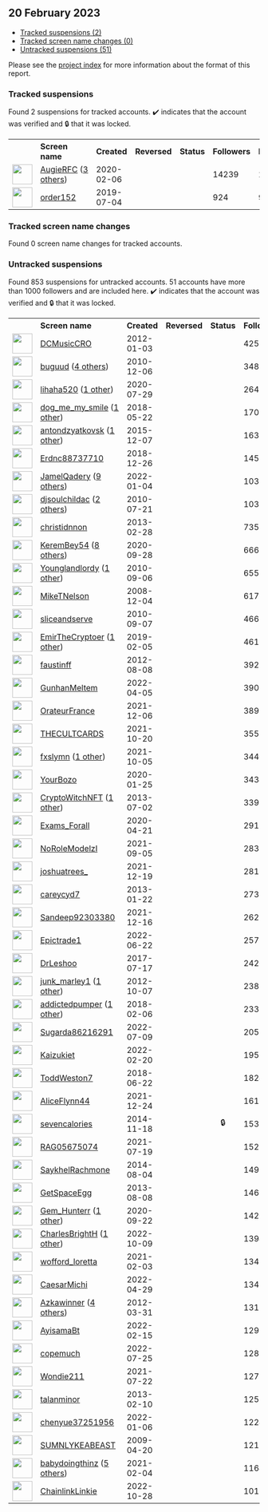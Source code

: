 ## 20 February 2023

* [Tracked suspensions (2)](#tracked-suspensions)
* [Tracked screen name changes (0)](#tracked-screen-name-changes)
* [Untracked suspensions (51)](#untracked-suspensions)

Please see the [project index](https://github.com/travisbrown/twitter-watch) for more information about the format of this report.

### Tracked suspensions

Found 2 suspensions for tracked accounts.
  ✔️ indicates that the account was verified and 🔒 that it was locked.

<table>
    <tr>
        <th></th>
        <th align="left">Screen name</th>
        <th align="left">Created</th>
        <th align="left">Reversed</th>
        <th align="left">Status</th>
        <th align="left">Followers</th>
        <th align="left">Ranking</th></tr>
    </tr>
        <tr>
            <td><a href="https://twitter.com/intent/user?user_id=1225248077797363712">
                <img src="https://pbs.twimg.com/profile_images/1559266296197431297/QLOpOV3v_normal.jpg" width="40px" height="40px" align="center"/></a>
            </td>
            <td>
                <a href="https://twitter.com/AugieRFC">AugieRFC</a>&nbsp;(<a href="https://api.memory.lol/v1/tw/id/1225248077797363712">3 others</a>)&nbsp;</td>
            <td>2020-02-06</td>
            <td></td>
            <td align="center"></td>
            <td>14239</td>
            <td>16678</td>
        </tr>
        <tr>
            <td><a href="https://twitter.com/intent/user?user_id=1146580172000415749">
                <img src="https://pbs.twimg.com/profile_images/1146580440582635521/bXhXq4GU_normal.jpg" width="40px" height="40px" align="center"/></a>
            </td>
            <td>
                <a href="https://twitter.com/order152">order152</a></td>
            <td>2019-07-04</td>
            <td></td>
            <td align="center"></td>
            <td>924</td>
            <td>90385</td>
        </tr></table>

### Tracked screen name changes

Found 0 screen name changes for tracked accounts.

### Untracked suspensions

Found 853 suspensions for untracked accounts.
51 accounts have more than 1000 followers and are included here.
  ✔️ indicates that the account was verified and 🔒 that it was locked.

<table>
    <tr>
        <th></th>
        <th align="left">Screen name</th>
        <th align="left">Created</th>
        <th align="left">Reversed</th>
        <th align="left">Status</th>
        <th align="left">Followers</th>
    </tr>
        <tr>
            <td><a href="https://twitter.com/intent/user?user_id=453857487">
                <img src="https://pbs.twimg.com/profile_images/1015549781484232704/n9HBPfpv_normal.jpg" width="40px" height="40px" align="center"/></a>
            </td>
            <td>
                <a href="https://twitter.com/DCMusicCRO">DCMusicCRO</a></td>
            <td>2012-01-03</td>
            <td></td>
            <td align="center"></td>
            <td>42553</td>
        </tr>
        <tr>
            <td><a href="https://twitter.com/intent/user?user_id=223495564">
                <img src="https://pbs.twimg.com/profile_images/1597992549439807490/ESsdEzQo_normal.jpg" width="40px" height="40px" align="center"/></a>
            </td>
            <td>
                <a href="https://twitter.com/buguud">buguud</a>&nbsp;(<a href="https://api.memory.lol/v1/tw/id/223495564">4 others</a>)&nbsp;</td>
            <td>2010-12-06</td>
            <td></td>
            <td align="center"></td>
            <td>34825</td>
        </tr>
        <tr>
            <td><a href="https://twitter.com/intent/user?user_id=1288474090538491904">
                <img src="https://pbs.twimg.com/profile_images/1325766331640156161/XMQKjlhZ_normal.jpg" width="40px" height="40px" align="center"/></a>
            </td>
            <td>
                <a href="https://twitter.com/lihaha520">lihaha520</a>&nbsp;(<a href="https://api.memory.lol/v1/tw/id/1288474090538491904">1 other</a>)&nbsp;</td>
            <td>2020-07-29</td>
            <td></td>
            <td align="center"></td>
            <td>26479</td>
        </tr>
        <tr>
            <td><a href="https://twitter.com/intent/user?user_id=998762671120973824">
                <img src="https://pbs.twimg.com/profile_images/1548106327674695683/U6lIT_Hp_normal.jpg" width="40px" height="40px" align="center"/></a>
            </td>
            <td>
                <a href="https://twitter.com/dog_me_my_smile">dog_me_my_smile</a>&nbsp;(<a href="https://api.memory.lol/v1/tw/id/998762671120973824">1 other</a>)&nbsp;</td>
            <td>2018-05-22</td>
            <td></td>
            <td align="center"></td>
            <td>17028</td>
        </tr>
        <tr>
            <td><a href="https://twitter.com/intent/user?user_id=4482679274">
                <img src="https://pbs.twimg.com/profile_images/1511246501434908674/57RTXkdb_normal.jpg" width="40px" height="40px" align="center"/></a>
            </td>
            <td>
                <a href="https://twitter.com/antondzyatkovsk">antondzyatkovsk</a>&nbsp;(<a href="https://api.memory.lol/v1/tw/id/4482679274">1 other</a>)&nbsp;</td>
            <td>2015-12-07</td>
            <td></td>
            <td align="center"></td>
            <td>16382</td>
        </tr>
        <tr>
            <td><a href="https://twitter.com/intent/user?user_id=1078007458809954311">
                <img src="https://pbs.twimg.com/profile_images/1596471865563906049/KNp8iVVU_normal.jpg" width="40px" height="40px" align="center"/></a>
            </td>
            <td>
                <a href="https://twitter.com/Erdnc88737710">Erdnc88737710</a></td>
            <td>2018-12-26</td>
            <td></td>
            <td align="center"></td>
            <td>14529</td>
        </tr>
        <tr>
            <td><a href="https://twitter.com/intent/user?user_id=1478249397611864068">
                <img src="https://pbs.twimg.com/profile_images/1587057540130537472/0uSG2nBu_normal.jpg" width="40px" height="40px" align="center"/></a>
            </td>
            <td>
                <a href="https://twitter.com/JamelQadery">JamelQadery</a>&nbsp;(<a href="https://api.memory.lol/v1/tw/id/1478249397611864068">9 others</a>)&nbsp;</td>
            <td>2022-01-04</td>
            <td></td>
            <td align="center"></td>
            <td>10369</td>
        </tr>
        <tr>
            <td><a href="https://twitter.com/intent/user?user_id=168865510">
                <img src="https://pbs.twimg.com/profile_images/1598204267843682305/lQ7fJCuQ_normal.jpg" width="40px" height="40px" align="center"/></a>
            </td>
            <td>
                <a href="https://twitter.com/djsoulchildac">djsoulchildac</a>&nbsp;(<a href="https://api.memory.lol/v1/tw/id/168865510">2 others</a>)&nbsp;</td>
            <td>2010-07-21</td>
            <td></td>
            <td align="center"></td>
            <td>10333</td>
        </tr>
        <tr>
            <td><a href="https://twitter.com/intent/user?user_id=1226466175">
                <img src="https://pbs.twimg.com/profile_images/3317638446/cfc3f61ac4349ca77c87031e7b033c87_normal.jpeg" width="40px" height="40px" align="center"/></a>
            </td>
            <td>
                <a href="https://twitter.com/christidnnon">christidnnon</a></td>
            <td>2013-02-28</td>
            <td></td>
            <td align="center"></td>
            <td>7353</td>
        </tr>
        <tr>
            <td><a href="https://twitter.com/intent/user?user_id=1310661560902340610">
                <img src="https://pbs.twimg.com/profile_images/1500804700513394688/3bh_gdVH_normal.jpg" width="40px" height="40px" align="center"/></a>
            </td>
            <td>
                <a href="https://twitter.com/KeremBey54">KeremBey54</a>&nbsp;(<a href="https://api.memory.lol/v1/tw/id/1310661560902340610">8 others</a>)&nbsp;</td>
            <td>2020-09-28</td>
            <td></td>
            <td align="center"></td>
            <td>6668</td>
        </tr>
        <tr>
            <td><a href="https://twitter.com/intent/user?user_id=187609113">
                <img src="https://pbs.twimg.com/profile_images/1553123380076879879/LHDynShT_normal.jpg" width="40px" height="40px" align="center"/></a>
            </td>
            <td>
                <a href="https://twitter.com/Younglandlordy">Younglandlordy</a>&nbsp;(<a href="https://api.memory.lol/v1/tw/id/187609113">1 other</a>)&nbsp;</td>
            <td>2010-09-06</td>
            <td></td>
            <td align="center"></td>
            <td>6557</td>
        </tr>
        <tr>
            <td><a href="https://twitter.com/intent/user?user_id=17877660">
                <img src="https://pbs.twimg.com/profile_images/422972350/me_normal.jpg" width="40px" height="40px" align="center"/></a>
            </td>
            <td>
                <a href="https://twitter.com/MikeTNelson">MikeTNelson</a></td>
            <td>2008-12-04</td>
            <td></td>
            <td align="center"></td>
            <td>6176</td>
        </tr>
        <tr>
            <td><a href="https://twitter.com/intent/user?user_id=188031221">
                <img src="https://pbs.twimg.com/profile_images/1597995538896588802/BmDbG5ua_normal.jpg" width="40px" height="40px" align="center"/></a>
            </td>
            <td>
                <a href="https://twitter.com/sliceandserve">sliceandserve</a></td>
            <td>2010-09-07</td>
            <td></td>
            <td align="center"></td>
            <td>4665</td>
        </tr>
        <tr>
            <td><a href="https://twitter.com/intent/user?user_id=1092616198725029894">
                <img src="https://pbs.twimg.com/profile_images/1436304544221339651/JOHzPT2a_normal.jpg" width="40px" height="40px" align="center"/></a>
            </td>
            <td>
                <a href="https://twitter.com/EmirTheCryptoer">EmirTheCryptoer</a>&nbsp;(<a href="https://api.memory.lol/v1/tw/id/1092616198725029894">1 other</a>)&nbsp;</td>
            <td>2019-02-05</td>
            <td></td>
            <td align="center"></td>
            <td>4617</td>
        </tr>
        <tr>
            <td><a href="https://twitter.com/intent/user?user_id=746125489">
                <img src="https://pbs.twimg.com/profile_images/1593637049243942914/oK7lgBNe_normal.jpg" width="40px" height="40px" align="center"/></a>
            </td>
            <td>
                <a href="https://twitter.com/faustinff">faustinff</a></td>
            <td>2012-08-08</td>
            <td></td>
            <td align="center"></td>
            <td>3923</td>
        </tr>
        <tr>
            <td><a href="https://twitter.com/intent/user?user_id=1511391511820345351">
                <img src="https://pbs.twimg.com/profile_images/1511391613142155272/ADWMon4H_normal.jpg" width="40px" height="40px" align="center"/></a>
            </td>
            <td>
                <a href="https://twitter.com/GunhanMeltem">GunhanMeltem</a></td>
            <td>2022-04-05</td>
            <td></td>
            <td align="center"></td>
            <td>3902</td>
        </tr>
        <tr>
            <td><a href="https://twitter.com/intent/user?user_id=1467921468793274375">
                <img src="https://pbs.twimg.com/profile_images/1597728754209624067/Ig3ok5Ht_normal.jpg" width="40px" height="40px" align="center"/></a>
            </td>
            <td>
                <a href="https://twitter.com/OrateurFrance">OrateurFrance</a></td>
            <td>2021-12-06</td>
            <td></td>
            <td align="center"></td>
            <td>3893</td>
        </tr>
        <tr>
            <td><a href="https://twitter.com/intent/user?user_id=1450723745568464899">
                <img src="https://pbs.twimg.com/profile_images/1590704304280678401/1UeeAxP2_normal.jpg" width="40px" height="40px" align="center"/></a>
            </td>
            <td>
                <a href="https://twitter.com/THECULTCARDS">THECULTCARDS</a></td>
            <td>2021-10-20</td>
            <td></td>
            <td align="center"></td>
            <td>3555</td>
        </tr>
        <tr>
            <td><a href="https://twitter.com/intent/user?user_id=1445467782498304004">
                <img src="https://pbs.twimg.com/profile_images/1587130166295273474/2IHU6Vgs_normal.jpg" width="40px" height="40px" align="center"/></a>
            </td>
            <td>
                <a href="https://twitter.com/fxslymn">fxslymn</a>&nbsp;(<a href="https://api.memory.lol/v1/tw/id/1445467782498304004">1 other</a>)&nbsp;</td>
            <td>2021-10-05</td>
            <td></td>
            <td align="center"></td>
            <td>3440</td>
        </tr>
        <tr>
            <td><a href="https://twitter.com/intent/user?user_id=1221127348709396480">
                <img src="https://pbs.twimg.com/profile_images/1576373437760765952/e7SATC5k_normal.jpg" width="40px" height="40px" align="center"/></a>
            </td>
            <td>
                <a href="https://twitter.com/YourBozo">YourBozo</a></td>
            <td>2020-01-25</td>
            <td></td>
            <td align="center"></td>
            <td>3434</td>
        </tr>
        <tr>
            <td><a href="https://twitter.com/intent/user?user_id=1562427756">
                <img src="https://pbs.twimg.com/profile_images/1597593707318059011/AwCeVg35_normal.jpg" width="40px" height="40px" align="center"/></a>
            </td>
            <td>
                <a href="https://twitter.com/CryptoWitchNFT">CryptoWitchNFT</a>&nbsp;(<a href="https://api.memory.lol/v1/tw/id/1562427756">1 other</a>)&nbsp;</td>
            <td>2013-07-02</td>
            <td></td>
            <td align="center"></td>
            <td>3390</td>
        </tr>
        <tr>
            <td><a href="https://twitter.com/intent/user?user_id=1252532805466292224">
                <img src="https://pbs.twimg.com/profile_images/1252533568183701504/Hbz9I5_t_normal.png" width="40px" height="40px" align="center"/></a>
            </td>
            <td>
                <a href="https://twitter.com/Exams_Forall">Exams_Forall</a></td>
            <td>2020-04-21</td>
            <td></td>
            <td align="center"></td>
            <td>2913</td>
        </tr>
        <tr>
            <td><a href="https://twitter.com/intent/user?user_id=1434470393130127361">
                <img src="https://pbs.twimg.com/profile_images/1574909874814812161/ksINDJA9_normal.jpg" width="40px" height="40px" align="center"/></a>
            </td>
            <td>
                <a href="https://twitter.com/NoRoleModelzI">NoRoleModelzI</a></td>
            <td>2021-09-05</td>
            <td></td>
            <td align="center"></td>
            <td>2833</td>
        </tr>
        <tr>
            <td><a href="https://twitter.com/intent/user?user_id=1472436910467403778">
                <img src="https://pbs.twimg.com/profile_images/1596900135979536385/41-yCzQ9_normal.jpg" width="40px" height="40px" align="center"/></a>
            </td>
            <td>
                <a href="https://twitter.com/joshuatrees_">joshuatrees_</a></td>
            <td>2021-12-19</td>
            <td></td>
            <td align="center"></td>
            <td>2818</td>
        </tr>
        <tr>
            <td><a href="https://twitter.com/intent/user?user_id=1111670276">
                <img src="https://pbs.twimg.com/profile_images/3148125949/d0fd3080cfdc5932c0e6b5ba83c13541_normal.png" width="40px" height="40px" align="center"/></a>
            </td>
            <td>
                <a href="https://twitter.com/careycyd7">careycyd7</a></td>
            <td>2013-01-22</td>
            <td></td>
            <td align="center"></td>
            <td>2737</td>
        </tr>
        <tr>
            <td><a href="https://twitter.com/intent/user?user_id=1471325572680671234">
                <img src="https://pbs.twimg.com/profile_images/1523910189317259264/EbzIEdK2_normal.jpg" width="40px" height="40px" align="center"/></a>
            </td>
            <td>
                <a href="https://twitter.com/Sandeep92303380">Sandeep92303380</a></td>
            <td>2021-12-16</td>
            <td></td>
            <td align="center"></td>
            <td>2627</td>
        </tr>
        <tr>
            <td><a href="https://twitter.com/intent/user?user_id=1539667808291799043">
                <img src="https://pbs.twimg.com/profile_images/1588908950363176962/x2weWfHR_normal.jpg" width="40px" height="40px" align="center"/></a>
            </td>
            <td>
                <a href="https://twitter.com/Epictrade1">Epictrade1</a></td>
            <td>2022-06-22</td>
            <td></td>
            <td align="center"></td>
            <td>2572</td>
        </tr>
        <tr>
            <td><a href="https://twitter.com/intent/user?user_id=887041021279961089">
                <img src="https://pbs.twimg.com/profile_images/1590687574259077121/pCCCVD4E_normal.jpg" width="40px" height="40px" align="center"/></a>
            </td>
            <td>
                <a href="https://twitter.com/DrLeshoo">DrLeshoo</a></td>
            <td>2017-07-17</td>
            <td></td>
            <td align="center"></td>
            <td>2420</td>
        </tr>
        <tr>
            <td><a href="https://twitter.com/intent/user?user_id=866751540">
                <img src="https://pbs.twimg.com/profile_images/1456687991695499266/7K0X-I0h_normal.jpg" width="40px" height="40px" align="center"/></a>
            </td>
            <td>
                <a href="https://twitter.com/junk_marley1">junk_marley1</a>&nbsp;(<a href="https://api.memory.lol/v1/tw/id/866751540">1 other</a>)&nbsp;</td>
            <td>2012-10-07</td>
            <td></td>
            <td align="center"></td>
            <td>2387</td>
        </tr>
        <tr>
            <td><a href="https://twitter.com/intent/user?user_id=960707310548082688">
                <img src="https://pbs.twimg.com/profile_images/1371853623613919232/0s9sjsYV_normal.jpg" width="40px" height="40px" align="center"/></a>
            </td>
            <td>
                <a href="https://twitter.com/addictedpumper">addictedpumper</a>&nbsp;(<a href="https://api.memory.lol/v1/tw/id/960707310548082688">1 other</a>)&nbsp;</td>
            <td>2018-02-06</td>
            <td></td>
            <td align="center"></td>
            <td>2333</td>
        </tr>
        <tr>
            <td><a href="https://twitter.com/intent/user?user_id=1545808221276880899">
                <img src="https://pbs.twimg.com/profile_images/1545808544389382145/cK90kJTb_normal.jpg" width="40px" height="40px" align="center"/></a>
            </td>
            <td>
                <a href="https://twitter.com/Sugarda86216291">Sugarda86216291</a></td>
            <td>2022-07-09</td>
            <td></td>
            <td align="center"></td>
            <td>2058</td>
        </tr>
        <tr>
            <td><a href="https://twitter.com/intent/user?user_id=1495417435188514824">
                <img src="https://pbs.twimg.com/profile_images/1587212154184372225/DEFTwc7F_normal.jpg" width="40px" height="40px" align="center"/></a>
            </td>
            <td>
                <a href="https://twitter.com/Kaizukiet">Kaizukiet</a></td>
            <td>2022-02-20</td>
            <td></td>
            <td align="center"></td>
            <td>1959</td>
        </tr>
        <tr>
            <td><a href="https://twitter.com/intent/user?user_id=1010042731127767040">
                <img src="https://pbs.twimg.com/profile_images/1010045606973378561/88agCyuv_normal.jpg" width="40px" height="40px" align="center"/></a>
            </td>
            <td>
                <a href="https://twitter.com/ToddWeston7">ToddWeston7</a></td>
            <td>2018-06-22</td>
            <td></td>
            <td align="center"></td>
            <td>1824</td>
        </tr>
        <tr>
            <td><a href="https://twitter.com/intent/user?user_id=1474259282157789185">
                <img src="https://pbs.twimg.com/profile_images/1474260430675755010/Tx15W_Oj_normal.jpg" width="40px" height="40px" align="center"/></a>
            </td>
            <td>
                <a href="https://twitter.com/AliceFlynn44">AliceFlynn44</a></td>
            <td>2021-12-24</td>
            <td></td>
            <td align="center"></td>
            <td>1617</td>
        </tr>
        <tr>
            <td><a href="https://twitter.com/intent/user?user_id=2903987132">
                <img src="https://pbs.twimg.com/profile_images/1560386374108323842/bjYxoaEJ_normal.jpg" width="40px" height="40px" align="center"/></a>
            </td>
            <td>
                <a href="https://twitter.com/sevencalories">sevencalories</a></td>
            <td>2014-11-18</td>
            <td></td>
            <td align="center">🔒</td>
            <td>1533</td>
        </tr>
        <tr>
            <td><a href="https://twitter.com/intent/user?user_id=1417064500260478981">
                <img src="https://pbs.twimg.com/profile_images/1585526167037165569/bYYPhKBc_normal.jpg" width="40px" height="40px" align="center"/></a>
            </td>
            <td>
                <a href="https://twitter.com/RAG05675074">RAG05675074</a></td>
            <td>2021-07-19</td>
            <td></td>
            <td align="center"></td>
            <td>1523</td>
        </tr>
        <tr>
            <td><a href="https://twitter.com/intent/user?user_id=2706362754">
                <img src="https://pbs.twimg.com/profile_images/905034108635463680/Y3S1oa09_normal.jpg" width="40px" height="40px" align="center"/></a>
            </td>
            <td>
                <a href="https://twitter.com/SaykhelRachmone">SaykhelRachmone</a></td>
            <td>2014-08-04</td>
            <td></td>
            <td align="center"></td>
            <td>1499</td>
        </tr>
        <tr>
            <td><a href="https://twitter.com/intent/user?user_id=1654880034">
                <img src="https://pbs.twimg.com/profile_images/1361011977116659717/4X5Oszv1_normal.jpg" width="40px" height="40px" align="center"/></a>
            </td>
            <td>
                <a href="https://twitter.com/GetSpaceEgg">GetSpaceEgg</a></td>
            <td>2013-08-08</td>
            <td></td>
            <td align="center"></td>
            <td>1460</td>
        </tr>
        <tr>
            <td><a href="https://twitter.com/intent/user?user_id=1308349690866327554">
                <img src="https://pbs.twimg.com/profile_images/1596392270839877637/w2pYc5-g_normal.jpg" width="40px" height="40px" align="center"/></a>
            </td>
            <td>
                <a href="https://twitter.com/Gem_Hunterr">Gem_Hunterr</a>&nbsp;(<a href="https://api.memory.lol/v1/tw/id/1308349690866327554">1 other</a>)&nbsp;</td>
            <td>2020-09-22</td>
            <td></td>
            <td align="center"></td>
            <td>1420</td>
        </tr>
        <tr>
            <td><a href="https://twitter.com/intent/user?user_id=1578960213889236993">
                <img src="https://pbs.twimg.com/profile_images/1594339722209497089/MlP4eimg_normal.jpg" width="40px" height="40px" align="center"/></a>
            </td>
            <td>
                <a href="https://twitter.com/CharlesBrightH">CharlesBrightH</a>&nbsp;(<a href="https://api.memory.lol/v1/tw/id/1578960213889236993">1 other</a>)&nbsp;</td>
            <td>2022-10-09</td>
            <td></td>
            <td align="center"></td>
            <td>1394</td>
        </tr>
        <tr>
            <td><a href="https://twitter.com/intent/user?user_id=1356922003106758656">
                <img src="https://pbs.twimg.com/profile_images/1356922646508818437/6hjxsWy0_normal.jpg" width="40px" height="40px" align="center"/></a>
            </td>
            <td>
                <a href="https://twitter.com/wofford_loretta">wofford_loretta</a></td>
            <td>2021-02-03</td>
            <td></td>
            <td align="center"></td>
            <td>1347</td>
        </tr>
        <tr>
            <td><a href="https://twitter.com/intent/user?user_id=1520085049781202944">
                <img src="https://pbs.twimg.com/profile_images/1520085816911007755/bZT4EF1R_normal.jpg" width="40px" height="40px" align="center"/></a>
            </td>
            <td>
                <a href="https://twitter.com/CaesarMichi">CaesarMichi</a></td>
            <td>2022-04-29</td>
            <td></td>
            <td align="center"></td>
            <td>1341</td>
        </tr>
        <tr>
            <td><a href="https://twitter.com/intent/user?user_id=541307947">
                <img src="https://pbs.twimg.com/profile_images/1539627752202342400/aicmMlsD_normal.jpg" width="40px" height="40px" align="center"/></a>
            </td>
            <td>
                <a href="https://twitter.com/Azkawinner">Azkawinner</a>&nbsp;(<a href="https://api.memory.lol/v1/tw/id/541307947">4 others</a>)&nbsp;</td>
            <td>2012-03-31</td>
            <td></td>
            <td align="center"></td>
            <td>1312</td>
        </tr>
        <tr>
            <td><a href="https://twitter.com/intent/user?user_id=1493659704941334533">
                <img src="https://pbs.twimg.com/profile_images/1587223714877345794/5mPgV_yW_normal.jpg" width="40px" height="40px" align="center"/></a>
            </td>
            <td>
                <a href="https://twitter.com/AyisamaBt">AyisamaBt</a></td>
            <td>2022-02-15</td>
            <td></td>
            <td align="center"></td>
            <td>1299</td>
        </tr>
        <tr>
            <td><a href="https://twitter.com/intent/user?user_id=1551583275180777472">
                <img src="https://pbs.twimg.com/profile_images/1594091505026736129/s5s5qeO1_normal.jpg" width="40px" height="40px" align="center"/></a>
            </td>
            <td>
                <a href="https://twitter.com/copemuch">copemuch</a></td>
            <td>2022-07-25</td>
            <td></td>
            <td align="center"></td>
            <td>1288</td>
        </tr>
        <tr>
            <td><a href="https://twitter.com/intent/user?user_id=1418319918886531077">
                <img src="https://pbs.twimg.com/profile_images/1590739589274406913/QYqCzR7L_normal.jpg" width="40px" height="40px" align="center"/></a>
            </td>
            <td>
                <a href="https://twitter.com/Wondie211">Wondie211</a></td>
            <td>2021-07-22</td>
            <td></td>
            <td align="center"></td>
            <td>1278</td>
        </tr>
        <tr>
            <td><a href="https://twitter.com/intent/user?user_id=1166603510">
                <img src="https://pbs.twimg.com/profile_images/3269126229/0b0047180d97a8ce3bab332d12643b3f_normal.jpeg" width="40px" height="40px" align="center"/></a>
            </td>
            <td>
                <a href="https://twitter.com/talanminor">talanminor</a></td>
            <td>2013-02-10</td>
            <td></td>
            <td align="center"></td>
            <td>1252</td>
        </tr>
        <tr>
            <td><a href="https://twitter.com/intent/user?user_id=1478993295145836545">
                <img src="https://pbs.twimg.com/profile_images/1479103275232555008/rEmw3Ua5_normal.jpg" width="40px" height="40px" align="center"/></a>
            </td>
            <td>
                <a href="https://twitter.com/chenyue37251956">chenyue37251956</a></td>
            <td>2022-01-06</td>
            <td></td>
            <td align="center"></td>
            <td>1224</td>
        </tr>
        <tr>
            <td><a href="https://twitter.com/intent/user?user_id=33635529">
                <img src="https://pbs.twimg.com/profile_images/1595138695673397254/7MHF5LZW_normal.jpg" width="40px" height="40px" align="center"/></a>
            </td>
            <td>
                <a href="https://twitter.com/SUMNLYKEABEAST">SUMNLYKEABEAST</a></td>
            <td>2009-04-20</td>
            <td></td>
            <td align="center"></td>
            <td>1212</td>
        </tr>
        <tr>
            <td><a href="https://twitter.com/intent/user?user_id=1357348172318666756">
                <img src="https://pbs.twimg.com/profile_images/1591756351969050624/v-uq2g-T_normal.jpg" width="40px" height="40px" align="center"/></a>
            </td>
            <td>
                <a href="https://twitter.com/babydoingthinz">babydoingthinz</a>&nbsp;(<a href="https://api.memory.lol/v1/tw/id/1357348172318666756">5 others</a>)&nbsp;</td>
            <td>2021-02-04</td>
            <td></td>
            <td align="center"></td>
            <td>1164</td>
        </tr>
        <tr>
            <td><a href="https://twitter.com/intent/user?user_id=1585993367124582400">
                <img src="https://pbs.twimg.com/profile_images/1598654538688466944/YckFC0I9_normal.jpg" width="40px" height="40px" align="center"/></a>
            </td>
            <td>
                <a href="https://twitter.com/ChainlinkLinkie">ChainlinkLinkie</a></td>
            <td>2022-10-28</td>
            <td></td>
            <td align="center"></td>
            <td>1012</td>
        </tr></table>
